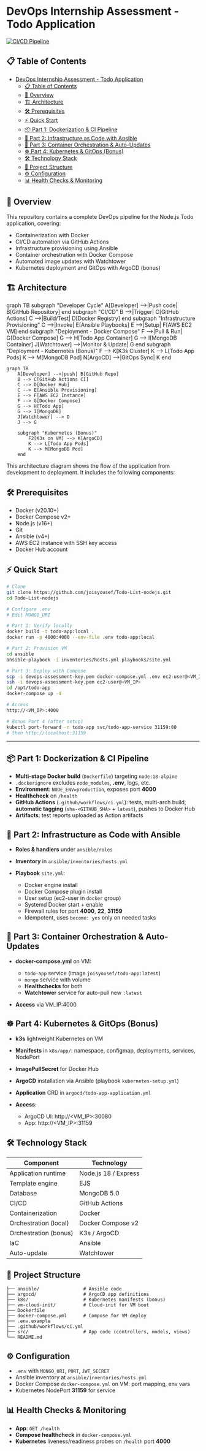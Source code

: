 # DevOps Internship Assessment - Todo Application

[![CI/CD Pipeline](https://github.com/joisyousef/Todo-List-nodejs/actions/workflows/ci.yml/badge.svg)](https://github.com/joisyousef/Todo-List-nodejs/actions)

## 📋 Table of Contents

- [DevOps Internship Assessment - Todo Application](#devops-internship-assessment---todo-application)
  - [📋 Table of Contents](#-table-of-contents)
  - [🚀 Overview](#-overview)
  - [🏗️ Architecture](#️-architecture)
  - [🛠️ Prerequisites](#️-prerequisites)
  - [⚡ Quick Start](#-quick-start)
  - [📦 Part 1: Dockerization \& CI Pipeline](#-part-1-dockerization--ci-pipeline)
  - [🔧 Part 2: Infrastructure as Code with Ansible](#-part-2-infrastructure-as-code-with-ansible)
  - [🐳 Part 3: Container Orchestration \& Auto-Updates](#-part-3-container-orchestration--auto-updates)
  - [☸️ Part 4: Kubernetes \& GitOps (Bonus)](#️-part-4-kubernetes--gitops-bonus)
  - [🛠️ Technology Stack](#️-technology-stack)
  - [📁 Project Structure](#-project-structure)
  - [⚙️ Configuration](#️-configuration)
  - [📊 Health Checks \& Monitoring](#-health-checks--monitoring)

## 🚀 Overview

This repository contains a complete DevOps pipeline for the Node.js Todo application, covering:

- Containerization with Docker
- CI/CD automation via GitHub Actions
- Infrastructure provisioning using Ansible
- Container orchestration with Docker Compose
- Automated image updates with Watchtower
- Kubernetes deployment and GitOps with ArgoCD (bonus)

## 🏗️ Architecture

graph TB
subgraph "Developer Cycle"
A[Developer] -->|Push code| B[GitHub Repository]
end
subgraph "CI/CD"
B -->|Trigger| C[GitHub Actions]
C -->|Build/Test| D[Docker Registry]
end
subgraph "Infrastructure Provisioning"
C -->|Invoke| E[Ansible Playbooks]
E -->|Setup| F[AWS EC2 VM]
end
subgraph "Deployment - Docker Compose"
F -->|Pull & Run| G[Docker Compose]
G --> H[Todo App Container]
G --> I[MongoDB Container]
J[Watchtower] -->|Monitor & Update| G
end
subgraph "Deployment - Kubernetes (Bonus)"
F --> K[K3s Cluster]
K --> L[Todo App Pods]
K --> M[MongoDB Pod]
N[ArgoCD] -->|GitOps Sync| K
end

```mermaid
graph TB
    A[Developer] -->|push| B[GitHub Repo]
    B --> C[GitHub Actions CI]
    C --> D[Docker Hub]
    C --> E[Ansible Provisioning]
    E --> F[AWS EC2 Instance]
    F --> G[Docker Compose]
    G --> H[Todo App]
    G --> I[MongoDB]
    J[Watchtower] --> D
    J --> G

    subgraph "Kubernetes (Bonus)"
        F2[K3s on VM] --> K[ArgoCD]
        K --> L[Todo App Pods]
        K --> M[MongoDB Pod]
    end
```

This architecture diagram shows the flow of the application from development to deployment. It includes the following components:

## 🛠️ Prerequisites

- Docker (v20.10+)
- Docker Compose v2+
- Node.js (v16+)
- Git
- Ansible (v4+)
- AWS EC2 instance with SSH key access
- Docker Hub account

## ⚡ Quick Start

```bash
# Clone
git clone https://github.com/joisyousef/Todo-List-nodejs.git
cd Todo-List-nodejs

# Configure .env
# Edit MONGO_URI

# Part 1: Verify locally
docker build -t todo-app:local .
docker run -p 4000:4000 --env-file .env todo-app:local

# Part 2: Provision VM
cd ansible
ansible-playbook -i inventories/hosts.yml playbooks/site.yml

# Part 3: Deploy with Compose
scp -i devops-assessment-key.pem docker-compose.yml .env ec2-user@<VM_IP>:/opt/todo-app/
ssh -i devops-assessment-key.pem ec2-user@<VM_IP>
cd /opt/todo-app
docker-compose up -d

# Access
http://<VM_IP>:4000

# Bonus Part 4 (after setup)
kubectl port-forward -n todo-app svc/todo-app-service 31159:80
# then http://localhost:31159
```

---

## 📦 Part 1: Dockerization & CI Pipeline

- **Multi-stage Docker build** (`Dockerfile`) targeting `node:18-alpine`
- `.dockerignore` excludes `node_modules`, **.env**, logs, etc.
- **Environment**: `NODE_ENV=production`, exposes port **4000**
- **Healthcheck** on `/health`
- **GitHub Actions** (`.github/workflows/ci.yml`): tests, multi-arch build, **automatic tagging** (`sha-<GITHUB_SHA>` + `latest`), pushes to Docker Hub
- **Artifacts**: test reports uploaded as Action artifacts

## 🔧 Part 2: Infrastructure as Code with Ansible

- **Roles & handlers** under `ansible/roles`
- **Inventory** in `ansible/inventories/hosts.yml`
- **Playbook** `site.yml`:

  - Docker engine install
  - Docker Compose plugin install
  - User setup (ec2-user in `docker` group)
  - Systemd Docker start + enable
  - Firewall rules for port **4000**, **22**, **31159**
  - Idempotent, uses `become: yes` only on needed tasks

## 🐳 Part 3: Container Orchestration & Auto-Updates

- **docker-compose.yml** on VM:

  - `todo-app` service (image `joisyousef/todo-app:latest`)
  - `mongo` service with volume
  - **Healthchecks** for both
  - **Watchtower** service for auto-pull new `:latest`

- **Access** via VM_IP:4000

## ☸️ Part 4: Kubernetes & GitOps (Bonus)

- **k3s** lightweight Kubernetes on VM
- **Manifests** in `k8s/app/`: namespace, configmap, deployments, services, NodePort
- **ImagePullSecret** for Docker Hub
- **ArgoCD** installation via Ansible (playbook `kubernetes-setup.yml`)
- **Application** CRD in `argocd/todo-app-application.yml`
- **Access**:

  - ArgoCD UI: http\://\<VM_IP>:30080
  - App: http\://\<VM_IP>:31159

## 🛠️ Technology Stack

| Component             | Technology           |
| --------------------- | -------------------- |
| Application runtime   | Node.js 18 / Express |
| Template engine       | EJS                  |
| Database              | MongoDB 5.0          |
| CI/CD                 | GitHub Actions       |
| Containerization      | Docker               |
| Orchestration (local) | Docker Compose v2    |
| Orchestration (bonus) | K3s / ArgoCD         |
| IaC                   | Ansible              |
| Auto-update           | Watchtower           |

## 📁 Project Structure

```
├── ansible/                # Ansible code
├── argocd/                 # ArgoCD app definitions
├── k8s/                    # Kubernetes manifests (bonus)
├── vm-cloud-init/          # Cloud-init for VM boot
├── Dockerfile
├── docker-compose.yml      # Compose for VM deploy
├── .env.example
├── .github/workflows/ci.yml
├── src/                    # App code (controllers, models, views)
└── README.md
```

## ⚙️ Configuration

- `.env` with `MONGO_URI`, `PORT`, `JWT_SECRET`
- Ansible inventory at `ansible/inventories/hosts.yml`
- Docker Compose `docker-compose.yml` on VM: port mapping, env vars
- Kubernetes NodePort **31159** for service

## 📊 Health Checks & Monitoring

- **App**: `GET /health`
- **Compose healthcheck** in `docker-compose.yml`
- **Kubernetes** liveness/readiness probes on `/health` port **4000**

